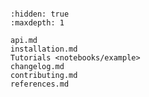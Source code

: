 ```{include} ../README.md

```

```{toctree}
:hidden: true
:maxdepth: 1

api.md
installation.md
Tutorials <notebooks/example>
changelog.md
contributing.md
references.md


```
